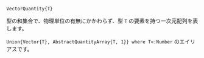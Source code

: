 ```
VectorQuantity{T}
```

型の和集合で、物理単位の有無にかかわらず、型 `T` の要素を持つ一次元配列を表します。

`Union{Vector{T}, AbstractQuantityArray{T, 1}} where T<:Number` のエイリアスです。
